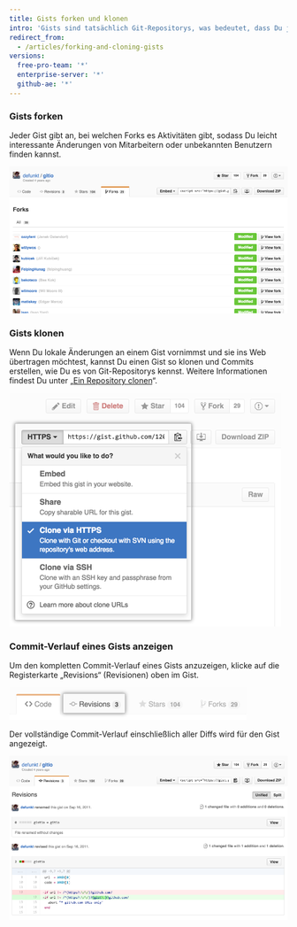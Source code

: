 ```yaml
---
title: Gists forken und klonen
intro: 'Gists sind tatsächlich Git-Repositorys, was bedeutet, dass Du jeden Gist forken oder klonen kannst, selbst wenn Du nicht der Originalautor bist. Du kannst auch den kompletten Commit-Verlauf eines Gists anzeigen, einschließlich der Diffs.'
redirect_from:
  - /articles/forking-and-cloning-gists
versions:
  free-pro-team: '*'
  enterprise-server: '*'
  github-ae: '*'
---
```


### Gists forken

Jeder Gist gibt an, bei welchen Forks es Aktivitäten gibt, sodass Du leicht interessante Änderungen von Mitarbeitern oder unbekannten Benutzern finden kannst.

![Gist-Forks](/assets/images/help/gist/gist_forks.png)

### Gists klonen

Wenn Du lokale Änderungen an einem Gist vornimmst und sie ins Web übertragen möchtest, kannst Du einen Gist so klonen und Commits erstellen, wie Du es von Git-Repositorys kennst. Weitere Informationen findest Du unter „[Ein Repository clonen](/articles/cloning-a-repository)“.

![Schaltfläche zum Klonen des Gists](/assets/images/help/gist/gist_clone_btn.png)

### Commit-Verlauf eines Gists anzeigen

Um den kompletten Commit-Verlauf eines Gists anzuzeigen, klicke auf die Registerkarte „Revisions“ (Revisionen) oben im Gist.

![Registerkarte mit Revisionen des Gists](/assets/images/help/gist/gist_revisions_tab.png)

Der vollständige Commit-Verlauf einschließlich aller Diffs wird für den Gist angezeigt.

![Seite mit Revisionen des Gists](/assets/images/help/gist/gist_history.png)
